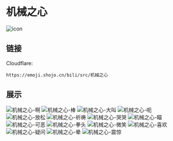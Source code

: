 # 机械之心
![icon](https://emoji.shojo.cn/bili/src/机械之心/icon.png)
## 链接
Cloudflare:
```
https://emoji.shojo.cn/bili/src/机械之心
```
## 展示
![机械之心-啊](https://emoji.shojo.cn/bili/src/机械之心/机械之心-啊.png)
![机械之心-棒](https://emoji.shojo.cn/bili/src/机械之心/机械之心-棒.png)
![机械之心-大叫](https://emoji.shojo.cn/bili/src/机械之心/机械之心-大叫.png)
![机械之心-呃](https://emoji.shojo.cn/bili/src/机械之心/机械之心-呃.png)
![机械之心-放松](https://emoji.shojo.cn/bili/src/机械之心/机械之心-放松.png)
![机械之心-祈祷](https://emoji.shojo.cn/bili/src/机械之心/机械之心-祈祷.png)
![机械之心-哭哭](https://emoji.shojo.cn/bili/src/机械之心/机械之心-哭哭.png)
![机械之心-瞄](https://emoji.shojo.cn/bili/src/机械之心/机械之心-瞄.png)
![机械之心-可恶](https://emoji.shojo.cn/bili/src/机械之心/机械之心-可恶.png)
![机械之心-拳头](https://emoji.shojo.cn/bili/src/机械之心/机械之心-拳头.png)
![机械之心-微笑](https://emoji.shojo.cn/bili/src/机械之心/机械之心-微笑.png)
![机械之心-喜欢](https://emoji.shojo.cn/bili/src/机械之心/机械之心-喜欢.png)
![机械之心-疑问](https://emoji.shojo.cn/bili/src/机械之心/机械之心-疑问.png)
![机械之心-晕](https://emoji.shojo.cn/bili/src/机械之心/机械之心-晕.png)
![机械之心-震惊](https://emoji.shojo.cn/bili/src/机械之心/机械之心-震惊.png)
